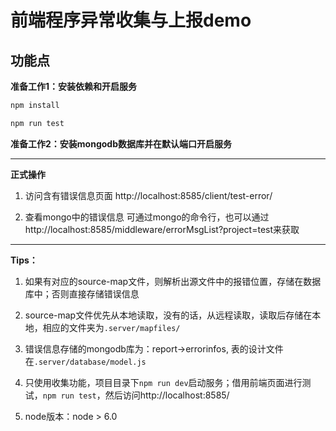 # 前端程序异常收集与上报demo

## 功能点
**准备工作1：安装依赖和开启服务**
```bash
npm install

npm run test
```
**准备工作2：安装mongodb数据库并在默认端口开启服务**

---
**正式操作**
1. 访问含有错误信息页面
http://localhost:8585/client/test-error/

2. 查看mongo中的错误信息
可通过mongo的命令行，也可以通过http://localhost:8585/middleware/errorMsgList?project=test来获取

---
**Tips：**
1. 如果有对应的source-map文件，则解析出源文件中的报错位置，存储在数据库中；否则直接存储错误信息

2. source-map文件优先从本地读取，没有的话，从远程读取，读取后存储在本地，相应的文件夹为`.server/mapfiles/`

3. 错误信息存储的mongodb库为：report->errorinfos, 表的设计文件在`.server/database/model.js`

4. 只使用收集功能，项目目录下`npm run dev`启动服务；借用前端页面进行测试，`npm run test`，然后访问http://localhost:8585/

5. node版本：node > 6.0


